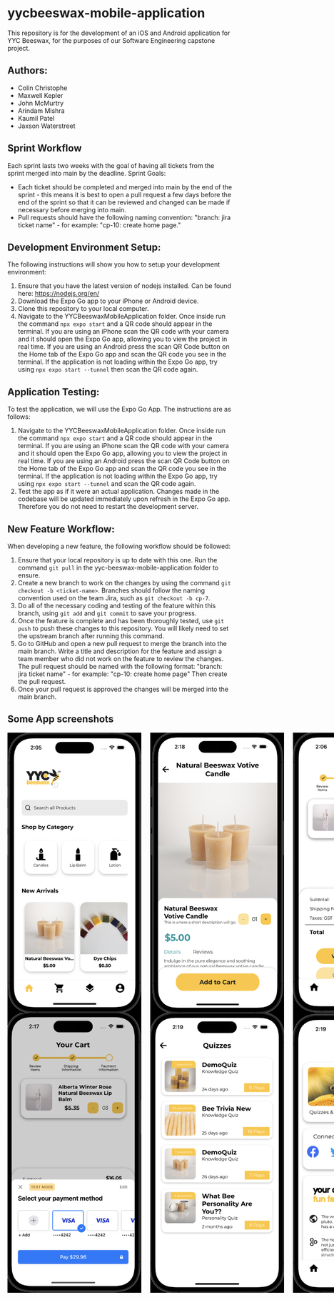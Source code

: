 # yycbeeswax-mobile-application
This repository is for the development of an iOS and Android application for YYC Beeswax, for the purposes of our Software Engineering capstone project.  

## Authors:
- Colin Christophe
- Maxwell Kepler
- John McMurtry
- Arindam Mishra
- Kaumil Patel
- Jaxson Waterstreet

## Sprint Workflow
Each sprint lasts two weeks with the goal of having all tickets from the sprint merged into main by the deadline. 
Sprint Goals:
- Each ticket should be completed and merged into main by the end of the sprint - this means it is best to open a pull request a few days before the end of the sprint so that it can be reviewed and changed can be made if necessary before merging into main.
- Pull requests should have the following naming convention: "branch: jira ticket name" - for example: "cp-10: create home page."

## Development Environment Setup:
The following instructions will show you how to setup your development environment:

1. Ensure that you have the latest version of nodejs installed. Can be found here: https://nodejs.org/en/
2. Download the Expo Go app to your iPhone or Android device.
3. Clone this repository to your local computer.
4. Navigate to the YYCBeeswaxMobileApplication folder. Once inside run the command ```npx expo start``` and a QR code should appear in the terminal. If you are using an iPhone scan the QR code with your camera and it should open the Expo Go app, allowing you to view the project in real time. If you are using an Android press the scan QR Code button on the Home tab of the Expo Go app and scan the QR code you see in the terminal. If the application is not loading within the Expo Go app, try using ```npx expo start --tunnel``` then scan the QR code again. 


## Application Testing: 
To test the application, we will use the Expo Go App. The instructions are as follows:

1. Navigate to the YYCBeeswaxMobileApplication folder. Once inside run the command ```npx expo start``` and a QR code should appear in the terminal. If you are using an iPhone scan the QR code with your camera and it should open the Expo Go app, allowing you to view the project in real time. If you are using an Android press the scan QR Code button on the Home tab of the Expo Go app and scan the QR code you see in the terminal. If the application is not loading within the Expo Go app, try using ```npx expo start --tunnel``` and scan the QR code again.
2. Test the app as if it were an actual application. Changes made in the codebase will be updated immediately upon refresh in the Expo Go app. Therefore you do not need to restart the development server.

## New Feature Workflow:
When developing a new feature, the following workflow should be followed:

1. Ensure that your local repository is up to date with this one. Run the command ```git pull``` in the yyc-beeswax-mobile-application folder to ensure.
2. Create a new branch to work on the changes by using the command ```git checkout -b <ticket-name>```. Branches should follow the naming convention used on the team Jira, such as ```git checkout -b cp-7```.
3. Do all of the necessary coding and testing of the feature within this branch, using ```git add``` and ```git commit``` to save your progress.
4. Once the feature is complete and has been thoroughly tested, use ```git push``` to push these changes to this repository. You will likely need to set the upstream branch after running this command.
5. Go to GitHub and open a new pull request to merge the branch into the main branch. Write a title and description for the feature and assign a team member who did not work on the feature to review the changes. The pull request should be named with the following format: "branch: jira ticket name" - for example: "cp-10: create home page" Then create the pull request.
6. Once your pull request is approved the changes will be merged into the main branch. 

## Some App screenshots

<div style="display: flex;">
  <img src="App%20photos/landing.png" alt="App Photo 1" style="width: 300px; margin-right: 20px;">
  <img src="App%20photos/order.png" alt="App Photo 2" style="width: 300px; margin-right: 20px;">
  <img src="App%20photos/cart.png" alt="App Photo 3" style="width: 300px;">
</div>

<div style="display: flex;">
  <img src="App%20photos/stripe.png" alt="App Photo 4" style="width: 300px; margin-right: 20px;">
  <img src="App%20photos/quizzes.png" alt="App Photo 5" style="width: 300px; margin-right: 20px;">
  <img src="App%20photos/explore.png" alt="App Photo 6" style="width: 300px;">
</div>

